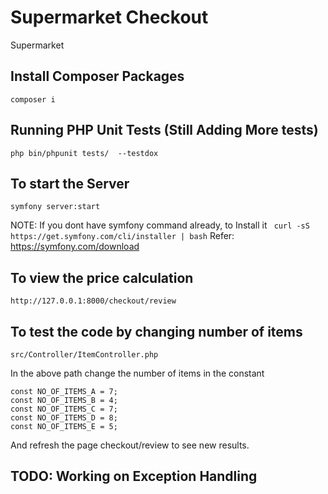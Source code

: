 # Supermarket Checkout
Supermarket

## Install Composer Packages

```composer i```

## Running PHP Unit Tests (Still Adding More tests)

```php bin/phpunit tests/  --testdox```

## To start the Server

```symfony server:start```

NOTE: If you dont have symfony command already, to Install it
``` curl -sS https://get.symfony.com/cli/installer | bash```
Refer: https://symfony.com/download

## To view the price calculation

```http://127.0.0.1:8000/checkout/review```

## To test the code by changing number of items

```src/Controller/ItemController.php```

In the above path change the number of items in the constant

```
const NO_OF_ITEMS_A = 7;
const NO_OF_ITEMS_B = 4;
const NO_OF_ITEMS_C = 7;
const NO_OF_ITEMS_D = 8;
const NO_OF_ITEMS_E = 5;
```

And refresh the page checkout/review to see new results.

## TODO: Working on Exception Handling
